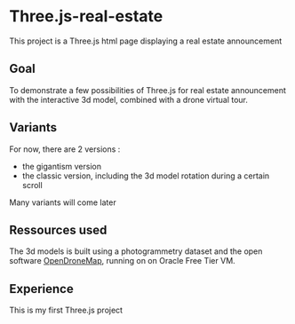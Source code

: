 # Three.js-real-estate

This project is a Three.js html page displaying a real estate announcement

## Goal

To demonstrate a few possibilities of Three.js for real estate announcement with the interactive 3d model, combined with a drone virtual tour.

## Variants
For now, there are 2 versions :
- the gigantism version
- the classic version, including the 3d model rotation during a certain scroll

Many variants will come later

## Ressources used

The 3d models is built using a photogrammetry dataset and the open software [OpenDroneMap](https://github.com/OpenDroneMap/ODM), running on on Oracle Free Tier VM.

## Experience
This is my first Three.js project


